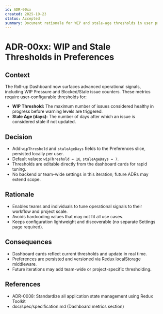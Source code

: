 ```yaml
---
id: ADR-00xx
created: 2025-10-23
status: Accepted
summary: Document rationale for WIP and stale-age thresholds in user preferences
---
```


# ADR-00xx: WIP and Stale Thresholds in Preferences

## Context

The Roll-up Dashboard now surfaces advanced operational signals, including WIP Pressure and Blocked/Stale issue counters. These metrics require user-configurable thresholds for:
- **WIP Threshold:** The maximum number of issues considered healthy in progress before warning levels are triggered.
- **Stale Age (days):** The number of days after which an issue is considered stale if not updated.

## Decision

- Add `wipThreshold` and `staleAgeDays` fields to the Preferences slice, persisted locally per user.
- Default values: `wipThreshold = 10`, `staleAgeDays = 7`.
- Thresholds are editable directly from the dashboard cards for rapid tuning.
- No backend or team-wide settings in this iteration; future ADRs may extend scope.

## Rationale

- Enables teams and individuals to tune operational signals to their workflow and project scale.
- Avoids hardcoding values that may not fit all use cases.
- Keeps configuration lightweight and discoverable (no separate Settings page required).

## Consequences

- Dashboard cards reflect current thresholds and update in real time.
- Preferences are persisted and versioned via Redux localStorage middleware.
- Future iterations may add team-wide or project-specific thresholding.

## References
- ADR-0008: Standardize all application state management using Redux Toolkit
- doc/spec/specification.md (Dashboard metrics section)
